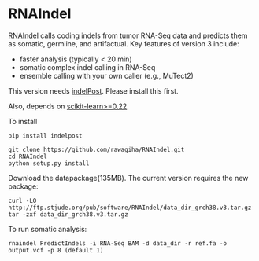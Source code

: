 # RNAIndel

[RNAIndel](https://doi.org/10.1093/bioinformatics/btz753) calls coding indels from tumor RNA-Seq data and predicts them as somatic, germline, and artifactual. Key features of version 3 include:

* faster analysis (typically < 20 min)
* somatic complex indel calling in RNA-Seq
* ensemble calling with your own caller (e.g., MuTect2)  
 


This version needs [indelPost](https://github.com/stjude/indelPost).
Please install this first.

Also, depends on [scikit-learn>=0.22](http://scikit-learn.org/stable/install.html#).


To install
```
pip install indelpost

git clone https://github.com/rawagiha/RNAIndel.git
cd RNAIndel
python setup.py install
```

Download the datapackage(135MB). The current version requires the new package:
```
curl -LO http://ftp.stjude.org/pub/software/RNAIndel/data_dir_grch38.v3.tar.gz
tar -zxf data_dir_grch38.v3.tar.gz
```

To run somatic analysis:
```
rnaindel PredictIndels -i RNA-Seq BAM -d data_dir -r ref.fa -o output.vcf -p 8 (default 1)
``` 
